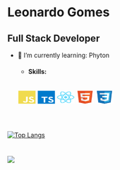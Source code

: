 <div>
  
<h1>Leonardo Gomes</h1>
<h2>Full Stack Developer</h2>  
</div>


- 🌱 I’m currently learning: Phyton


  - <h4>Skills:</h4>
  <div style="display: inline_block"><br>
  <img align="center" height="30" width="40" src="https://raw.githubusercontent.com/devicons/devicon/master/icons/javascript/javascript-plain.svg">
  <img align="center" height="30" width="40" src="https://raw.githubusercontent.com/devicons/devicon/master/icons/typescript/typescript-plain.svg">
  <img align="center" height="30" width="40" src="https://raw.githubusercontent.com/devicons/devicon/master/icons/react/react-original.svg">
  <img align="center" height="30" width="40" src="https://raw.githubusercontent.com/devicons/devicon/master/icons/html5/html5-original.svg">
  <img align="center" height="30" width="40" src="https://raw.githubusercontent.com/devicons/devicon/master/icons/css3/css3-original.svg">  
</div> <br></br>
<div>

[![Top Langs](https://github-readme-stats.vercel.app/api/top-langs/?username=leonardojcpg&hide_progress=false)](https://github.com/anuraghazra/github-readme-stats)  
  
</div>

  
  #
  <a src="https://img.shields.io/badge/Gmail-D14836?style=for-the-badge&logo=gmail&logoColor=white"/>
  <a href="https://www.linkedin.com/in/leonardo-gomes-a429a5198" target="_blank"><img src="https://img.shields.io/badge/-LinkedIn-%230077B5?style=for-the-badge&logo=linkedin&logoColor=white" target="_blank"></a> 
